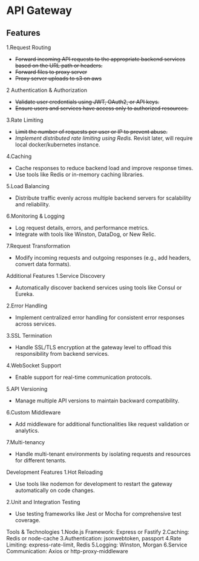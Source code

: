 # API Gateway

## Features

1.Request Routing

- ~~Forward incoming API requests to the appropriate backend services based on the URL path or headers.~~
- ~~Forward files to proxy server~~
- ~~Proxy server uploads to s3 on aws~~

2 Authentication & Authorization

- ~~Validate user credentials using JWT, OAuth2, or API keys.~~
- ~~Ensure users and services have access only to authorized resources.~~

3.Rate Limiting

- ~~Limit the number of requests per user or IP to prevent abuse.~~
- *Implement distributed rate limiting using Redis.* Revisit later, will require local docker/kubernetes instance. 

4.Caching

- Cache responses to reduce backend load and improve response times.
- Use tools like Redis or in-memory caching libraries.

5.Load Balancing

- Distribute traffic evenly across multiple backend servers for scalability and reliability.

6.Monitoring & Logging

- Log request details, errors, and performance metrics.
- Integrate with tools like Winston, DataDog, or New Relic.

7.Request Transformation

- Modify incoming requests and outgoing responses (e.g., add headers, convert data formats).

Additional Features
1.Service Discovery

- Automatically discover backend services using tools like Consul or Eureka.

2.Error Handling

- Implement centralized error handling for consistent error responses across services.

3.SSL Termination

- Handle SSL/TLS encryption at the gateway level to offload this responsibility from backend services.

4.WebSocket Support

- Enable support for real-time communication protocols.

5.API Versioning

- Manage multiple API versions to maintain backward compatibility.

6.Custom Middleware

- Add middleware for additional functionalities like request validation or analytics.

7.Multi-tenancy

- Handle multi-tenant environments by isolating requests and resources for different tenants.

Development Features
1.Hot Reloading

- Use tools like nodemon for development to restart the gateway automatically on code changes.

2.Unit and Integration Testing

- Use testing frameworks like Jest or Mocha for comprehensive test coverage.

Tools & Technologies
1.Node.js Framework: Express or Fastify
2.Caching: Redis or node-cache
3.Authentication: jsonwebtoken, passport
4.Rate Limiting: express-rate-limit, Redis
5.Logging: Winston, Morgan
6.Service Communication: Axios or http-proxy-middleware
